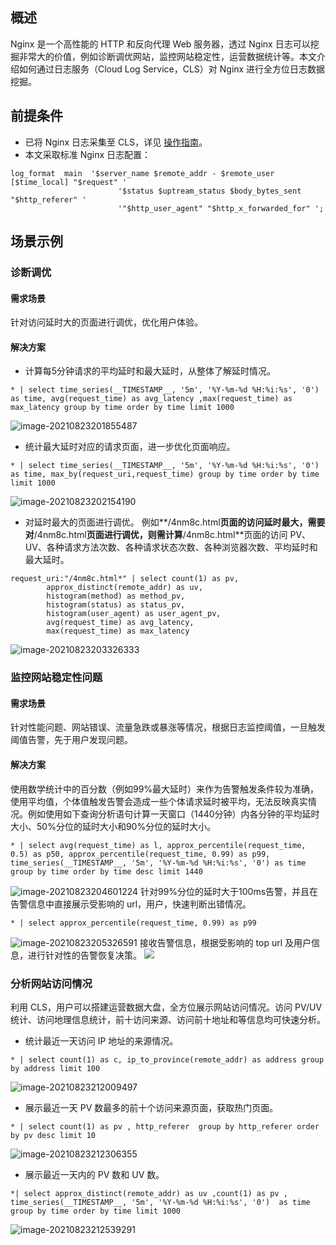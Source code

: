 ## 概述

Nginx 是一个高性能的 HTTP 和反向代理 Web 服务器，透过 Nginx 日志可以挖掘非常大的价值，例如诊断调优网站，监控网站稳定性，运营数据统计等。本文介绍如何通过日志服务（Cloud Log Service，CLS）对 Nginx 进行全方位日志数据挖掘。


## 前提条件

- 已将 Nginx 日志采集至 CLS，详见 [操作指南](https://cloud.tencent.com/document/product/614/37735)。
- 本文采取标准 Nginx 日志配置：
```
log_format  main  '$server_name $remote_addr - $remote_user [$time_local] "$request" '
                        '$status $uptream_status $body_bytes_sent "$http_referer" '
                        '"$http_user_agent" "$http_x_forwarded_for" ';
```

## 场景示例

### 诊断调优

#### 需求场景

针对访问延时大的页面进行调优，优化用户体验。

#### 解决方案

- 计算每5分钟请求的平均延时和最大延时，从整体了解延时情况。
```
* | select time_series(__TIMESTAMP__, '5m', '%Y-%m-%d %H:%i:%s', '0')  as time, avg(request_time) as avg_latency ,max(request_time) as max_latency group by time order by time limit 1000
```
![image-20210823201855487](https://main.qcloudimg.com/raw/2421a0fb81c5e58d1a073fad3ddfa1ff.png)
- 统计最大延时对应的请求页面，进一步优化页面响应。
```
* | select time_series(__TIMESTAMP__, '5m', '%Y-%m-%d %H:%i:%s', '0')  as time, max_by(request_uri,request_time) group by time order by time limit 1000
```
![image-20210823202154190](https://main.qcloudimg.com/raw/854d6dc6900d8f4a2c35146303178987.png)
- 对延时最大的页面进行调优。
例如**/4nm8c.html**页面的访问延时最大，需要对**\/4nm8c.html**页面进行调优，则需计算**\/4nm8c.html**页面的访问 PV、UV、各种请求方法次数、各种请求状态次数、各种浏览器次数、平均延时和最大延时。
```
request_uri:"/4nm8c.html*" | select count(1) as pv,
        approx_distinct(remote_addr) as uv,
        histogram(method) as method_pv,
        histogram(status) as status_pv,
        histogram(user_agent) as user_agent_pv,
        avg(request_time) as avg_latency,
        max(request_time) as max_latency
```
![image-20210823203326333](https://main.qcloudimg.com/raw/d3a9a203135975252e917d922cd5c6d0.png)

### 监控网站稳定性问题

#### 需求场景

针对性能问题、网站错误、流量急跌或暴涨等情况，根据日志监控阈值，一旦触发阈值告警，先于用户发现问题。

#### 解决方案

使用数学统计中的百分数（例如99%最大延时）来作为告警触发条件较为准确，使用平均值，个体值触发告警会造成一些个体请求延时被平均，无法反映真实情况。例如使用如下查询分析语句计算一天窗口（1440分钟）内各分钟的平均延时大小、50%分位的延时大小和90%分位的延时大小。
```
* | select avg(request_time) as l, approx_percentile(request_time, 0.5) as p50, approx_percentile(request_time, 0.99) as p99, time_series(__TIMESTAMP__, '5m', '%Y-%m-%d %H:%i:%s', '0') as time group by time order by time desc limit 1440
```
![image-20210823204601224](https://main.qcloudimg.com/raw/473a592c93fb7994623d6c265dd9e50a.png)
针对99%分位的延时大于100ms告警，并且在告警信息中直接展示受影响的 url，用户，快速判断出错情况。
```
* | select approx_percentile(request_time, 0.99) as p99
```
![image-20210823205326591](https://main.qcloudimg.com/raw/afa64d65eac65dc399d84d0a1d61dda4.png)
接收告警信息，根据受影响的 top url 及用户信息，进行针对性的告警恢复决策。
![](https://main.qcloudimg.com/raw/82e80b787485880d124f28d940e06182.jpg)

### 分析网站访问情况

利用 CLS，用户可以搭建运营数据大盘，全方位展示网站访问情况。访问 PV/UV 统计、访问地理信息统计，前十访问来源、访问前十地址和等信息均可快速分析。

- 统计最近一天访问 IP 地址的来源情况。
```
* | select count(1) as c, ip_to_province(remote_addr) as address group by address limit 100
```
![image-20210823212009497](https://main.qcloudimg.com/raw/d87f3fd58339856867afc7766c5a3236.png)
- 展示最近一天 PV 数最多的前十个访问来源页面，获取热门页面。
```
* | select count(1) as pv , http_referer  group by http_referer order by pv desc limit 10
```
![image-20210823212306355](https://main.qcloudimg.com/raw/4a73e9cda0bedfa8c8454f10827326b3.png)
- 展示最近一天内的 PV 数和 UV 数。
```
*| select approx_distinct(remote_addr) as uv ,count(1) as pv , time_series(__TIMESTAMP__, '5m', '%Y-%m-%d %H:%i:%s', '0')  as time group by time order by time limit 1000
```
![image-20210823212539291](https://main.qcloudimg.com/raw/01bd568b51de6b6c3351284666647113.png)



